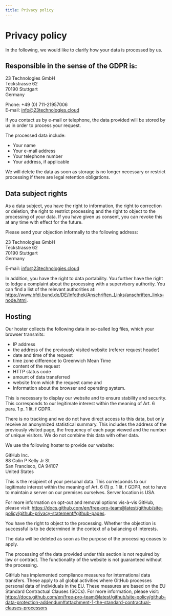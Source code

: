 ```yaml
---
title: Privacy policy
---
```


# Privacy policy

In the following, we would like to clarify how your data is processed by us.

## Responsible in the sense of the GDPR is:

23 Technologies GmbH<br />
Teckstrasse 62<br />
70190 Stuttgart<br />
Germany

Phone: +49 (0) 711-21957006<br />
E-mail: info@23technologies.cloud

If you contact us by e-mail or telephone, the data provided will be stored by us in order to process your request.

The processed data include:
* Your name
* Your e-mail address
* Your telephone number
* Your address, if applicable

We will delete the data as soon as storage is no longer necessary or restrict processing if there are legal retention obligations.

## Data subject rights

As a data subject, you have the right to information, the right to correction or deletion, the right to restrict processing and the right to object to the processing of your data. If you have given us consent, you can revoke this at any time with effect for the future.

Please send your objection informally to the following address:

23 Technologies GmbH<br />
Teckstrasse 62<br />
70190 Stuttgart<br />
Germany

E-mail: info@23technologies.cloud

In addition, you have the right to data portability. You further have the right to lodge a complaint about the processing with a supervisory authority. You can find a list of the relevant authorities at: https://www.bfdi.bund.de/DE/Infothek/Anschriften_Links/anschriften_links-node.html.

## Hosting

Our hoster collects the following data in so-called log files, which your browser transmits:

* IP address
* the address of the previously visited website (referer request header)
* date and time of the request
* time zone difference to Greenwich Mean Time
* content of the request
* HTTP status code
* amount of data transferred
* website from which the request came and 
* Information about the browser and operating system.

This is necessary to display our website and to ensure stability and security. This corresponds to our legitimate interest within the meaning of Art. 6 para. 1 p. 1 lit. f GDPR.

There is no tracking and we do not have direct access to this data, but only receive an anonymized statistical summary. This includes the address of the previously visited page, the frequency of each page viewed and the number of unique visitors. We do not combine this data with other data.

We use the following hoster to provide our website:

GitHub Inc.<br />
88 Colin P Kelly Jr St<br />
San Francisco, CA 94107<br />
United States

This is the recipient of your personal data. This corresponds to our legitimate interest within the meaning of Art. 6 (1) p. 1 lit. f GDPR, not to have to maintain a server on our premises ourselves. Server location is USA.

For more information on opt-out and removal options vis-à-vis GitHub, please visit: https://docs.github.com/en/free-pro-team@latest/github/site-policy/github-privacy-statement#github-pages.

You have the right to object to the processing. Whether the objection is successful is to be determined in the context of a balancing of interests.

The data will be deleted as soon as the purpose of the processing ceases to apply.

The processing of the data provided under this section is not required by law or contract. The functionality of the website is not guaranteed without the processing.

GitHub has implemented compliance measures for international data transfers. These apply to all global activities where GitHub processes personal data of individuals in the EU. These measures are based on the EU Standard Contractual Clauses (SCCs). For more information, please visit: https://docs.github.com/en/free-pro-team@latest/github/site-policy/github-data-protection-addendum#attachment-1-the-standard-contractual-clauses-processors